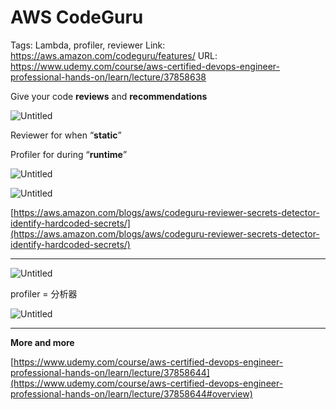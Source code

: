 # AWS CodeGuru

Tags: Lambda, profiler, reviewer
Link: https://aws.amazon.com/codeguru/features/
URL: https://www.udemy.com/course/aws-certified-devops-engineer-professional-hands-on/learn/lecture/37858638

Give your code **reviews** and **recommendations**

![Untitled](AWS%20CodeGuru%20465f316473a046879cb3660d901addef/Untitled.png)

Reviewer for when “**static**” 

Profiler for during “**runtime**”

![Untitled](AWS%20CodeGuru%20465f316473a046879cb3660d901addef/Untitled%201.png)

![Untitled](AWS%20CodeGuru%20465f316473a046879cb3660d901addef/Untitled%202.png)

[https://aws.amazon.com/blogs/aws/codeguru-reviewer-secrets-detector-identify-hardcoded-secrets/](https://aws.amazon.com/blogs/aws/codeguru-reviewer-secrets-detector-identify-hardcoded-secrets/)

---

![Untitled](AWS%20CodeGuru%20465f316473a046879cb3660d901addef/Untitled%203.png)

profiler = 分析器

![Untitled](AWS%20CodeGuru%20465f316473a046879cb3660d901addef/Untitled%204.png)

---

**More and more**

[https://www.udemy.com/course/aws-certified-devops-engineer-professional-hands-on/learn/lecture/37858644](https://www.udemy.com/course/aws-certified-devops-engineer-professional-hands-on/learn/lecture/37858644#overview)